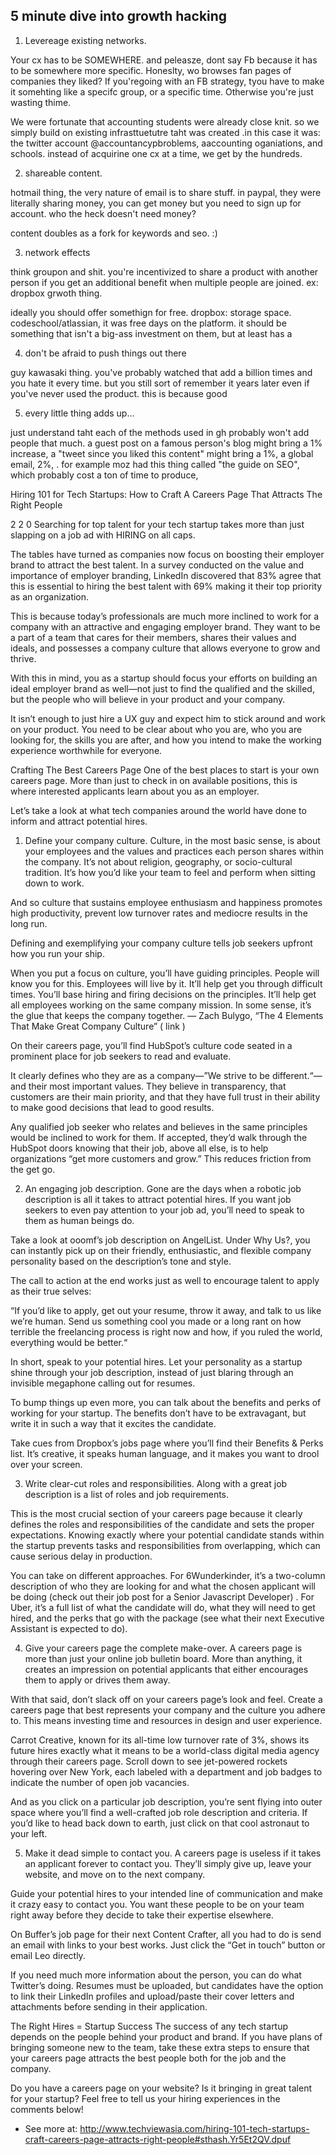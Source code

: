 ## 5 minute dive into growth hacking



1. Levereage existing networks.

Your cx has to be SOMEWHERE. and peleasze, dont say Fb because it has to be somewhere more specific. Honeslty, wo browses fan pages of companies they liked? If you'regoing with an FB strategy, tyou have  to make it somehting like a specifc group, or a specific time. Otherwise you're just wasting thime.

We were fortunate that accounting students were already close knit. so we simply build on existing infrasttuetutre taht was created .in this case it was: the twitter account @accountancypbroblems, aaccounting oganiations, and schools. instead of acquirine one cx at a time, we get by the hundreds.

2. shareable content. 

hotmail thing, the very nature of email is to share stuff. in paypal, they were literally sharing money, you can get money but you need to sign up for account. who the heck doesn't need money?

content doubles as a fork for keywords and seo. :)

3. network effects

think groupon and shit. you're incentivized to share a product with another person if you get an additional benefit when multiple people are joined. ex: dropbox grwoth thing. 

ideally you should offer somethign for free. dropbox: storage space. codeschool/atlassian, it was free days on the platform. it should be something that isn't a big-ass investment on them, but at least has a 

4. don't be afraid to push things out there

guy kawasaki thing. you've probably watched that add a billion times and you hate it every time. but you still sort of remember it years later even if you've never used the product. this is because good 

5. every little thing adds up...

just understand taht each of the methods used in gh probably won't add people that much. a guest post on a famous person's blog might bring a 1% increase, a "tweet since you liked this content" might bring a 1%, a global email, 2%, . for example moz had this thing called "the guide on SEO", which probably cost a ton of time to produce, 





Hiring 101 for Tech Startups: How to Craft A Careers Page That Attracts The Right People


 2 2  0
Searching for top talent for your tech startup takes more than just slapping on a job ad with HIRING on all caps.

The tables have turned as companies now focus on boosting their employer brand to attract the best talent. In a survey conducted on the value and importance of employer branding, LinkedIn discovered that 83% agree that this is essential to hiring the best talent with 69% making it their top priority as an organization.

This is because today’s professionals are much more inclined to work for a company with an attractive and engaging employer brand. They want to be a part of a team that cares for their members, shares their values and ideals, and possesses a company culture that allows everyone to grow and thrive.

With this in mind, you as a startup should focus your efforts on building an ideal employer brand as well—not just to find the qualified and the skilled, but the people who will believe in your product and your company.

It isn’t enough to just hire a UX guy and expect him to stick around and work on your product. You need to be clear about who you are, who you are looking for, the skills you are after, and how you intend to make the working experience worthwhile for everyone.

Crafting The Best Careers Page
One of the best places to start is your own careers page. More than just to check in on available positions, this is where interested applicants learn about you as an employer.

Let’s take a look at what tech companies around the world have done to inform and attract potential hires.

1. Define your company culture.
Culture, in the most basic sense, is about your employees and the values and practices each person shares within the company. It’s not about religion, geography, or socio-cultural tradition. It’s how you’d like your team to feel and perform when sitting down to work.

And so culture that sustains employee enthusiasm and happiness promotes high productivity, prevent low turnover rates and mediocre results in the long run.

Defining and exemplifying your company culture tells job seekers upfront how you run your ship.

When you put a focus on culture, you’ll have guiding principles. People will know you for this. Employees will live by it. It’ll help get you through difficult times. You’ll base hiring and firing decisions on the principles. It’ll help get all employees working on the same company mission. In some sense, it’s the glue that keeps the company together. — Zach Bulygo, “The 4 Elements That Make Great Company Culture” (
link
)

On their careers page, you’ll find HubSpot’s culture code seated in a prominent place for job seekers to read and evaluate.

It clearly defines who they are as a company—”We strive to be different.“—and their most important values. They believe in transparency, that customers are their main priority, and that they have full trust in their ability to make good decisions that lead to good results.

Any qualified job seeker who relates and believes in the same principles would be inclined to work for them. If accepted, they’d walk through the HubSpot doors knowing that their job, above all else, is to help organizations “get more customers and grow.” This reduces friction from the get go.

2. An engaging job description.
Gone are the days when a robotic job description is all it takes to attract potential hires. If you want job seekers to even pay attention to your job ad, you’ll need to speak to them as human beings do.

Take a look at ooomf’s job description on AngelList. Under Why Us?, you can instantly pick up on their friendly, enthusiastic, and flexible company personality based on the description’s tone and style.

The call to action at the end works just as well to encourage talent to apply as their true selves:

“If you’d like to apply, get out your resume, throw it away, and talk to us like we’re human. Send us something cool you made or a long rant on how terrible the freelancing process is right now and how, if you ruled the world, everything would be better.“

In short, speak to your potential hires. Let your personality as a startup shine through your job description, instead of just blaring through an invisible megaphone calling out for resumes.

To bump things up even more, you can talk about the benefits and perks of working for your startup. The benefits don’t have to be extravagant, but write it in such a way that it excites the candidate.

Take cues from Dropbox’s jobs page where you’ll find their Benefits & Perks list. It’s creative, it speaks human language, and it makes you want to drool over your screen.

3. Write clear-cut roles and responsibilities.
Along with a great job description is a list of roles and job requirements.

This is the most crucial section of your careers page because it clearly defines the roles and responsibilities of the candidate and sets the proper expectations. Knowing exactly where your potential candidate stands within the startup prevents tasks and responsibilities from overlapping, which can cause serious delay in production.

You can take on different approaches. For 6Wunderkinder, it’s a two-column description of who they are looking for and what the chosen applicant will be doing (check out their job post for a Senior Javascript Developer) . For Uber, it’s a full list of what the candidate will do, what they will need to get hired, and the perks that go with the package (see what their next Executive Assistant is expected to do).

4. Give your careers page the complete make-over.
A careers page is more than just your online job bulletin board. More than anything, it creates an impression on potential applicants that either encourages them to apply or drives them away.

With that said, don’t slack off on your careers page’s look and feel. Create a careers page that best represents your company and the culture you adhere to. This means investing time and resources in design and user experience.

Carrot Creative, known for its all-time low turnover rate of 3%, shows its future hires exactly what it means to be a world-class digital media agency through their careers page. Scroll down to see jet-powered rockets hovering over New York, each labeled with a department and job badges to indicate the number of open job vacancies.

And as you click on a particular job description, you’re sent flying into outer space where you’ll find a well-crafted job role description and criteria. If you’d like to head back down to earth, just click on that cool astronaut to your left.

5. Make it dead simple to contact you.
A careers page is useless if it takes an applicant forever to contact you. They’ll simply give up, leave your website, and move on to the next company.

Guide your potential hires to your intended line of communication and make it crazy easy to contact you. You want these people to be on your team right away before they decide to take their expertise elsewhere.

On Buffer’s job page for their next Content Crafter, all you had to do is send an email with links to your best works. Just click the “Get in touch” button or email Leo directly.

If you need much more information about the person, you can do what Twitter’s doing. Resumes must be uploaded, but candidates have the option to link their LinkedIn profiles and upload/paste their cover letters and attachments before sending in their application.

The Right Hires = Startup Success
The success of any tech startup depends on the people behind your product and brand. If you have plans of bringing someone new to the team, take these extra steps to ensure that your careers page attracts the best people both for the job and the company.

Do you have a careers page on your website? Is it bringing in great talent for your startup? Feel free to tell us your hiring experiences in the comments below!

- See more at: http://www.techviewasia.com/hiring-101-tech-startups-craft-careers-page-attracts-right-people#sthash.Yr5Et2QV.dpuf















